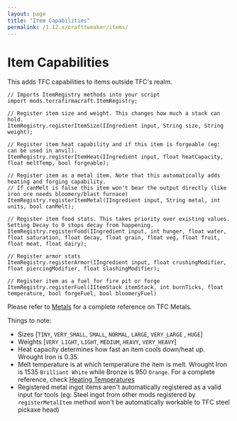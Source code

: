 ```yaml
---
layout: page
title: "Item Capabilities"
permalink: /1.12.x/crafttweaker/items/
---
```


# Item Capabilities

This adds TFC capabilities to items outside TFC's realm.

```zenscript
// Imports ItemRegistry methods into your script
import mods.terrafirmacraft.ItemRegistry;

// Register item size and weight. This changes how much a stack can hold.
ItemRegistry.registerItemSize(IIngredient input, String size, String weight);

// Register item heat capability and if this item is forgeable (eg: can be used in anvil).
ItemRegistry.registerItemHeat(IIngredient input, float heatCapacity, float meltTemp, bool forgeable);

// Register item as a metal item. Note that this automatically adds heating and forging capability. 
// If canMelt is false this item won't bear the output directly (like iron ore needs bloomery/blast furnace)
ItemRegistry.registerItemMetal(IIngredient input, String metal, int units, bool canMelt);

// Register item food stats. This takes priority over existing values. Setting Decay to 0 stops decay from happening.
ItemRegistry.registerFood(IIngredient input, int hunger, float water, float saturation, float decay, float grain, float veg, float fruit, float meat, float dairy);

// Register armor stats
ItemRegistry.registerArmor(IIngredient input, float crushingModifier, float piercingModifier, float slashingModifier);

// Register item as a fuel for fire pit or forge
ItemRegistry.registerFuel(IItemStack itemStack, int burnTicks, float temperature, bool forgeFuel, bool bloomeryFuel)
```

Please refer to [Metals](/Documentation/1.12.x/metals) for a complete reference on TFC Metals.

Things to note:

- Sizes [`TINY`, `VERY_SMALL`, `SMALL`, `NORMAL`, `LARGE`, `VERY_LARGE` , `HUGE`]
- Weights [`VERY_LIGHT`, `LIGHT`, `MEDIUM`, `HEAVY`, `VERY_HEAVY`]
- Heat capacity determines how fast an item cools down/heat up. Wrought Iron is 0.35.
- Melt temperature is at which temperature the item is melt. Wrought Iron is 1535 `Brilliant White` while Bronze is 950 `Orange`. For a complete reference, check [Heating Temperatures](Heating-Temperatures)
- Registered metal ingot items aren't automatically registered as a valid input for tools (eg: Steel ingot from other mods registered by `registerMetalItem` method won't be automatically workable to TFC steel pickaxe head)
